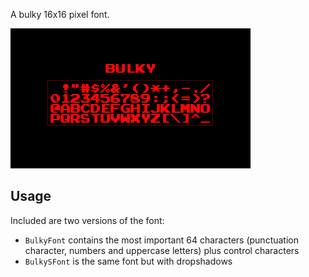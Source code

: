 A bulky 16x16 pixel font.

![Preview Image](preview.png)

## Usage

Included are two versions of the font:

- `BulkyFont` contains the most important 64 characters (punctuation character, numbers and uppercase letters) plus control characters
- `BulkySFont` is the same font but with dropshadows
